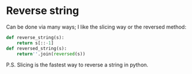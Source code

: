 # Reverse string

Can be done via many ways; I like the slicing way or the reversed method:

```python
def reverse_string(s):
    return s[::-1]
def reversed_string(s):
    return''.join(reversed(s))
```

P.S. Slicing is the fastest way to reverse a string in python.

